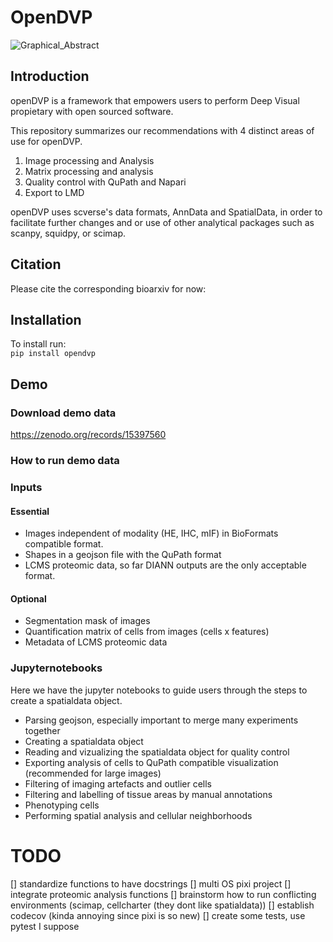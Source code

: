 # OpenDVP

![Graphical_Abstract](https://github.com/user-attachments/assets/bc2ade23-1622-42cf-a5c5-bb80e7be5b1f)

## Introduction

openDVP is a framework that empowers users to perform Deep Visual propietary with open sourced software.

This repository summarizes our recommendations with 4 distinct areas of use for openDVP.
1. Image processing and Analysis
2. Matrix processing and analysis
3. Quality control with QuPath and Napari
4. Export to LMD

openDVP uses scverse's data formats, AnnData and SpatialData, in order to facilitate further changes and or use of other analytical packages such as scanpy, squidpy, or scimap.

## Citation

Please cite the corresponding bioarxiv for now:
<REF> 

## Installation

To install run:   
``` pip install opendvp ```

## Demo
### Download demo data

https://zenodo.org/records/15397560

### How to run demo data


### Inputs

#### Essential

- Images independent of modality (HE, IHC, mIF) in BioFormats compatible format.
- Shapes in a geojson file with the QuPath format
- LCMS proteomic data, so far DIANN outputs are the only acceptable format.

#### Optional

- Segmentation mask of images
- Quantification matrix of cells from images (cells x features)
- Metadata of LCMS proteomic data

### Jupyternotebooks

Here we have the jupyter notebooks to guide users through the steps to create a spatialdata object.

- Parsing geojson, especially important to merge many experiments together
- Creating a spatialdata object
- Reading and vizualizing the spatialdata object for quality control
- Exporting analysis of cells to QuPath compatible visualization (recommended for large images)
- Filtering of imaging artefacts and outlier cells
- Filtering and labelling of tissue areas by manual annotations
- Phenotyping cells
- Performing spatial analysis and cellular neighborhoods

# TODO

[] standardize functions to have docstrings
[] multi OS pixi project
[] integrate proteomic analysis functions
[] brainstorm how to run conflicting environments (scimap, cellcharter (they dont like spatialdata))
[] establish codecov (kinda annoying since pixi is so new)
[] create some tests, use pytest I suppose
